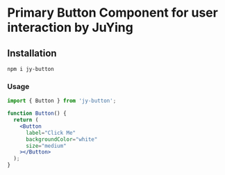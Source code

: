 # Primary Button Component for user interaction by JuYing

## Installation

```
npm i jy-button
```

### Usage

```jsx
import { Button } from 'jy-button';

function Button() {
  return (
    <Button
      label="Click Me"
      backgroundColor="white"
      size="medium"
    ></Button>
  );
}
```
